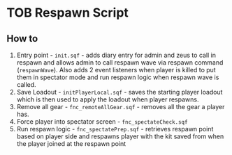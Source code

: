 # TOB Respawn Script

## How to
1. Entry point - `init.sqf` - adds diary entry for admin and zeus to call in respawn and allows admin to call respawn wave via respawn command (`respawnWave`). Also adds 2 event listeners when player is killed to put them in spectator mode and run respawn logic when respawn wave is called.
2. Save Loadout - `initPlayerLocal.sqf` - saves the starting player loadout which is then used to apply the loadout when player respawns.
3. Remove all gear - `fnc_remoteAllGear.sqf` - removes all the gear a player has.
4. Force player into spectator screen - `fnc_spectateCheck.sqf`
5. Run respawn logic - `fnc_spectatePrep.sqf` - retrieves respawn point based on player side and respawns player with the kit saved from when the player joined at the respawn point